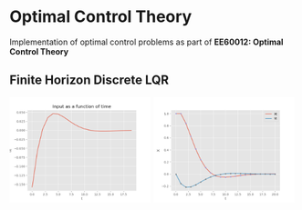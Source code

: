 # Optimal Control Theory
Implementation of optimal control problems as part of **EE60012: Optimal Control Theory**

## Finite Horizon Discrete LQR
<div class="fig figcenter fighighlight">
  <img src="imgs/discrete_lqr_input_t.png" width=49% style="margin-right:1px;">
  <img src="imgs/discrete_lqr_xy_t.png" width=49%>
</div> 
